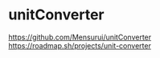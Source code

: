 # unitConverter
https://github.com/Mensurui/unitConverter
https://roadmap.sh/projects/unit-converter
